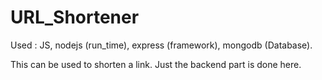 # URL_Shortener
Used :
  JS,
  nodejs (run_time),
  express (framework),
  mongodb (Database).

This can be used to shorten a link.
Just the backend part is done here.
